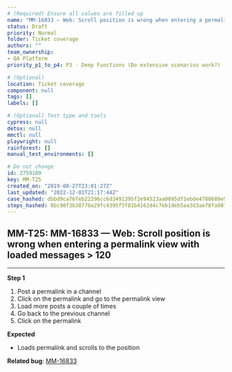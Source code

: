 ```yaml
---
# (Required) Ensure all values are filled up
name: "MM-16833 — Web: Scroll position is wrong when entering a permalink view with loaded messages > 120"
status: Draft
priority: Normal
folder: Ticket coverage
authors: ""
team_ownership: 
- QA Platform
priority_p1_to_p4: P3 - Deep Functions (Do extensive scenarios work?)

# (Optional)
location: Ticket coverage
component: null
tags: []
labels: []

# (Optional) Test type and tools
cypress: null
detox: null
mmctl: null
playwright: null
rainforest: []
manual_test_environments: []

# Do not change
id: 2759189
key: MM-T25
created_on: "2019-08-27T23:01:27Z"
last_updated: "2022-12-01T21:17:44Z"
case_hashed: dbbd9ca76feb22296cc6d3491395f2e94523aa0095df1ebde4780689e94685fd560783eaa21f2aba998406b6c7c370e4
steps_hashed: 8bc90f3b38770a29fc4395f5f81b4162d4c7eb1deb5aa3d3ae78fa987c6720e2c095c270b414140ff046298a0fc8e478
---
```


<!-- (Auto-generated) Based on frontmatter's "key" and "name" -->

## MM-T25: MM-16833 — Web: Scroll position is wrong when entering a permalink view with loaded messages > 120

---

**Step 1**

1. Post a permalink in a channel
2. Click on the permalink and go to the permalink view
3. Load more posts a couple of times
4. Go back to the previous channel
5. Click on the permalink

**Expected**

- Loads permalink and scrolls to the position

**Related bug**: [MM-16833](https://mattermost.atlassian.net/browse/MM-16833)
